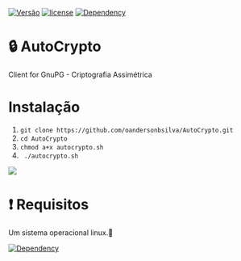 [![Versão](https://img.shields.io/badge/Vers%C3%A3o-1.0-success.svg)](https://github.com/oandersonbsilva)
[![license](https://img.shields.io/badge/license-MIT-sucess.svg)](https://github.com/oandersonbsilva/AutoCrypto/blob/master/LICENSE)
[![Dependency](https://img.shields.io/badge/Dependency-GnuPG%20-blue.svg)](https://www.gnupg.org/download/index.html)

# 🔒 AutoCrypto
Client for GnuPG -  Criptografia Assimétrica

# Instalação

<ol>
<li><code>git clone https://github.com/oandersonbsilva/AutoCrypto.git</code></li>
<li><code>cd AutoCrypto </code></li>
<li><code>chmod a+x autocrypto.sh</code></li>
<li><code> ./autocrypto.sh </code></li>
</ol>
<img src="https://raw.githubusercontent.com/oandersonbsilva/AutoCrypto/master/image.png">

# :exclamation: Requisitos

<p>Um sistema operacional linux.🐧 </p>

[![Dependency](https://img.shields.io/badge/Dependency-GnuPG%20-blue.svg)](https://www.gnupg.org/download/index.html)

